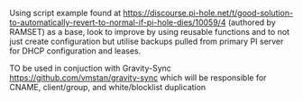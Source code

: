 Using script example found at https://discourse.pi-hole.net/t/good-solution-to-automatically-revert-to-normal-if-pi-hole-dies/10059/4 (authored by RAMSET) as a base, look to improve by using reusable functions and to not just create configuration but utilise backups pulled from primary PI server for DHCP configuration and leases.

TO be used in conjuction with Gravity-Sync https://github.com/vmstan/gravity-sync which will be responsible for CNAME, client/group, and white/blocklist duplication